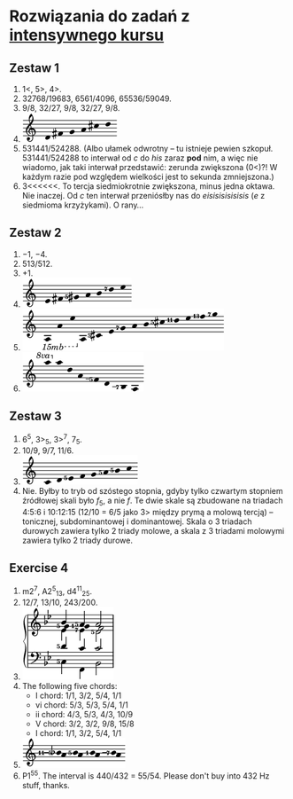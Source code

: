 # Rozwiązania do zadań z [intensywnego kursu](crash.md)

## Zestaw 1

1. 1<, 5>, 4>.
2. 32768/19683, 6561/4096, 65536/59049.
3. 9/8, 32/27, 9/8, 32/27, 9/8.
4. <img src="../assets/solution_1_4.png" alt="d–fis–g–a–cis–d">
5. 531441/524288. (Albo ułamek odwrotny – tu istnieje pewien szkopuł. 531441/524288 to interwał od *c* do *his* zaraz **pod** nim, a więc nie wiadomo, jak taki interwał przedstawić: zerunda zwiększona (0<)?! W każdym razie pod względem wielkości jest to sekunda zmniejszona.)
6. 3<<<<<<. To tercja siedmiokrotnie zwiększona, minus jedna oktawa. Nie inaczej. Od *c* ten interwał przeniósłby nas do *eisisisisisisis* (*e* z siedmioma krzyżykami). O rany…

## Zestaw 2

1. −1, −4.
2. 513/512.
3. +1.
4. <img src="../assets/solution_2_4.png" alt="e–fis–gis5–a–h–d7–e">
5. <img src="../assets/solution_2_5.png" alt="a–a–e–a–cis5–e–g7–a–h–cis5–d11–e–f13–g7">
6. <img src="../assets/solution_2_6.png" alt="a–a–d–a–f_5–d–h_7–a">

## Zestaw 3

1. 6<sup>5</sup>, 3><sub>5</sub>, 3><sup>7</sup>, 7<sub>5</sub>.
2. 10/9, 9/7, 11/6.
3. <img src="../assets/solution_3_3.png" alt="c-d-e5–f–g–a5–h5–c">
4. Nie. Byłby to tryb od szóstego stopnia, gdyby tylko czwartym stopniem źródłowej skali było *f*<sub>5</sub>, a nie *f*. Te dwie skale są zbudowane na triadach 4:5:6 i 10:12:15 (12/10 = 6/5 jako 3> między prymą a molową tercją) – tonicznej, subdominantowej i dominantowej. Skala o 3 triadach durowych zawiera tylko 2 triady molowe, a skala z 3 triadami molowymi zawiera tylko 2 triady durowe.

## Exercise 4

1. m2<sup>7</sup>, A2<sup>5</sup><sub>13</sub>, d4<sup>11</sup><sub>25</sub>.
2. 12/7, 13/10, 243/200.
3. <img src="../assets/solution_4_3.png" alt="C5–D5–E♭–G5–B♭, F–C1–E♭7–F–A5, B♭–C–D5–F–A5">
4. The following five chords:
	- I chord: 1/1, 3/2, 5/4, 1/1
	- vi chord: 5/3, 5/3, 5/4, 1/1
	- ii chord: 4/3, 5/3, 4/3, 10/9
	- V chord: 3/2, 3/2, 9/8, 15/8
	- I chord: 1/1, 3/2, 5/4, 1/1
5. <img src="../assets/solution_4_5.png" alt="A–B♭11_5, A–B5, A–B, A–B_7">
6. P1<sup>55</sup>. The interval is 440/432 = 55/54. Please don't buy into 432 Hz stuff, thanks.

